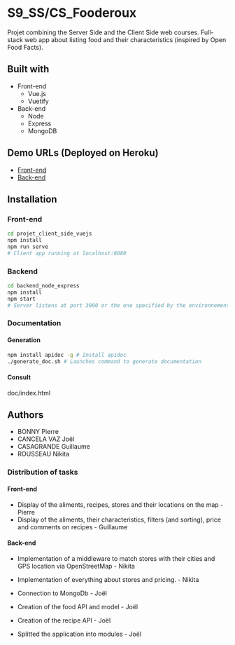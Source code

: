 # S9_SS/CS_Fooderoux

Projet combining the Server Side and the Client Side web courses. Full-stack web app about listing food and their characteristics (inspired by Open Food Facts).

## Built with

* Front-end
  * Vue.js
  * Vuetify
* Back-end
  * Node
  * Express
  * MongoDB

## Demo URLs (Deployed on Heroku)

* [Front-end](https://server-side-food-client.herokuapp.com/#/)
* [Back-end](https://server-side-food-backend.herokuapp.com/)

## Installation

### Front-end

```bash
cd projet_client_side_vuejs
npm install
npm run serve
# Client app running at localhost:8080
```

### Backend

```bash
cd backend_node_express
npm install
npm start
# Server listens at port 3000 or the one specified by the environnement variable: "PORT" (like Heroku does)
```

### Documentation

#### Generation

```bash
npm install apidoc -g # Install apidoc
./generate_doc.sh # Launches command to generate documentation
```

#### Consult

doc/index.html

## Authors

* BONNY Pierre
* CANCELA VAZ Joël
* CASAGRANDE Guillaume
* ROUSSEAU Nikita

### Distribution of tasks

#### Front-end

* Display of the aliments, recipes, stores and their locations on the map - Pierre
* Display of the aliments, their characteristics, filters (and sorting), price and comments on recipes - Guillaume

#### Back-end

* Implementation of a middleware to match stores with their cities and GPS location via OpenStreetMap - Nikita
* Implementation of everything about stores and pricing. - Nikita

* Connection to MongoDb - Joël
* Creation of the food API and model - Joël
* Creation of the recipe API - Joël
* Splitted the application into modules - Joël